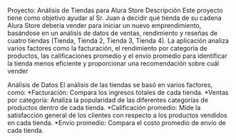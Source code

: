 Proyecto: Análisis de Tiendas para Alura Store
Descripción
Este proyecto tiene como objetivo ayudar al Sr. Juan a decidir qué tienda de su cadena Alura Store debería vender para iniciar un nuevo emprendimiento, basándose en un análisis de datos de ventas, rendimiento y reseñas de cuatro tiendas (Tienda, Tienda 2, Tienda 3, Tienda 4). La aplicación analiza varios factores como la facturación, el rendimiento por categoría de productos, las calificaciones promedio y el envío promedio para identificar la tienda menos eficiente y proporcionar una recomendación sobre cuál vender

Análisis de Datos
El análisis de las tiendas se basó en varios factores, como:
*Facturación: Compara los ingresos totales de cada tienda.
*Ventas por categoría: Analiza la popularidad de las diferentes categorías de productos dentro de cada tienda.
*Calificación promedio: Mide la satisfacción general de los clientes con respecto a los productos vendidos en cada tienda.
*Envío promedio: Compara el costo promedio de envío de cada tienda.
